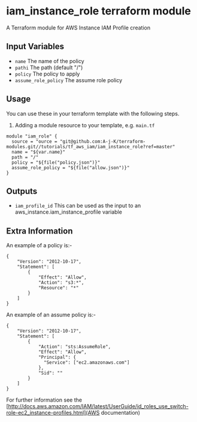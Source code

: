 iam_instance_role terraform module
============================

A Terraform module for AWS Instance IAM Profile creation


Input Variables
---------------

- `name` The name of the policy
- `pathi` The path (default "/")
- `policy` The policy to apply
- `assume_role_policy` The assume role policy

Usage
-----

You can use these in your terraform template with the following steps.

1. Adding a module resource to your template, e.g. `main.tf`

```
module "iam_role" {
  source = "ource = "git@github.com:A-j-K/terraform-modules.git//tutorials/tf_aws_iam/iam_instance_role?ref=master"
  name = "${var.name}"
  path = "/"
  policy = "${file("policy.json")}"
  assume_role_policy = "${file("allow.json")}"
}
```

Outputs
-------

- `iam_profile_id` This can be used as the input to an aws_instance.iam_instance_profile variable

Extra Information
-----------------

An example of a policy is:-

```
{
    "Version": "2012-10-17",
    "Statement": [
        {
            "Effect": "Allow",
            "Action": "s3:*",
            "Resource": "*"
        }
    ]
}
```

An example of an assume policy is:-

```
{
    "Version": "2012-10-17",
    "Statement": [
        {
            "Action": "sts:AssumeRole",
            "Effect": "Allow",
            "Principal": {
              "Service": ["ec2.amazonaws.com"]
            },
            "Sid": ""
        }
    ]
}
```

For further information see the [http://docs.aws.amazon.com/IAM/latest/UserGuide/id_roles_use_switch-role-ec2_instance-profiles.html](AWS documentation)

